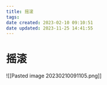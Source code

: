 ```yaml
---
title: 摇滚
tags: 
date created: 2023-02-10 09:10:51
date updated: 2023-11-25 14:41:55
---
```


# 摇滚

![[Pasted image 20230210091105.png]]
